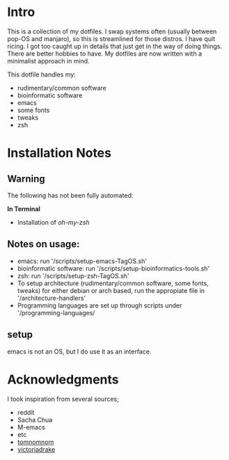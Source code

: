 Intro
=====

This is a collection of my dotfiles. I swap systems often (usually between pop-OS and manjaro), so
this is streamlined for those distros. I have quit ricing. I got too caught up in details that just
get in the way of doing things. There are better hobbies to have.  My dotfiles are now written with
a minimalist approach in mind.

This dotfile handles my:

- rudimentary/common software
- bioinformatic software
- emacs
- some fonts
- tweaks
- zsh


Installation Notes
==================
## Warning

The following has not been fully automated:

**In Terminal**
- Installation of *oh-my-zsh*

## Notes on usage:

- emacs: run '/scripts/setup-emacs-TagOS.sh'
- bioinformatic software: run '/scripts/setup-bioinformatics-tools.sh'
- zsh: run '/scripts/setup-zsh-TagOS.sh'
- To setup architecture (rudimentary/common software, some fonts, tweaks) for either debian or arch based, run the appropiate file in '/architecture-handlers'
- Programming languages are set up through scripts under '/programming-languages/

## setup

emacs is not an OS, but I do use it as an interface.


Acknowledgments
===============

I took inspiration from several sources;

- reddit
- Sacha Chua
- M-emacs
- etc
- [tomnomnom](https://github.com/tomnomnom/dotfiles)
- [victoriadrake](https://github.com/victoriadrake/dotfiles/blob/ubuntu-19.10/scripts/symlink.sh)
